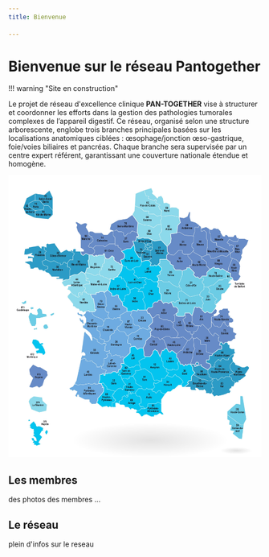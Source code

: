 ```yaml
---
title: Bienvenue

---
```



# Bienvenue sur le réseau Pantogether

!!! warning "Site en construction"



Le projet de réseau d'excellence clinique **PAN-TOGETHER** vise à structurer et coordonner les 
efforts dans la gestion des pathologies tumorales complexes de l’appareil digestif. Ce réseau, 
organisé selon une structure arborescente, englobe trois branches principales basées sur les 
localisations anatomiques ciblées : œsophage/jonction œso-gastrique, foie/voies biliaires et 
pancréas. Chaque branche sera supervisée par un centre expert référent, garantissant une 
couverture nationale étendue et homogène. 


![](assets/carte.jpg)



## Les membres 

des photos des membres ... 

## Le réseau

plein d'infos sur le reseau 
